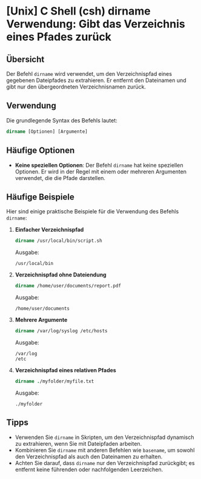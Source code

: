# [Unix] C Shell (csh) dirname Verwendung: Gibt das Verzeichnis eines Pfades zurück

## Übersicht
Der Befehl `dirname` wird verwendet, um den Verzeichnispfad eines gegebenen Dateipfades zu extrahieren. Er entfernt den Dateinamen und gibt nur den übergeordneten Verzeichnisnamen zurück.

## Verwendung
Die grundlegende Syntax des Befehls lautet:

```csh
dirname [Optionen] [Argumente]
```

## Häufige Optionen
- **Keine speziellen Optionen**: Der Befehl `dirname` hat keine speziellen Optionen. Er wird in der Regel mit einem oder mehreren Argumenten verwendet, die die Pfade darstellen.

## Häufige Beispiele
Hier sind einige praktische Beispiele für die Verwendung des Befehls `dirname`:

1. **Einfacher Verzeichnispfad**
   ```csh
   dirname /usr/local/bin/script.sh
   ```
   Ausgabe:
   ```
   /usr/local/bin
   ```

2. **Verzeichnispfad ohne Dateiendung**
   ```csh
   dirname /home/user/documents/report.pdf
   ```
   Ausgabe:
   ```
   /home/user/documents
   ```

3. **Mehrere Argumente**
   ```csh
   dirname /var/log/syslog /etc/hosts
   ```
   Ausgabe:
   ```
   /var/log
   /etc
   ```

4. **Verzeichnispfad eines relativen Pfades**
   ```csh
   dirname ./myfolder/myfile.txt
   ```
   Ausgabe:
   ```
   ./myfolder
   ```

## Tipps
- Verwenden Sie `dirname` in Skripten, um den Verzeichnispfad dynamisch zu extrahieren, wenn Sie mit Dateipfaden arbeiten.
- Kombinieren Sie `dirname` mit anderen Befehlen wie `basename`, um sowohl den Verzeichnispfad als auch den Dateinamen zu erhalten.
- Achten Sie darauf, dass `dirname` nur den Verzeichnispfad zurückgibt; es entfernt keine führenden oder nachfolgenden Leerzeichen.